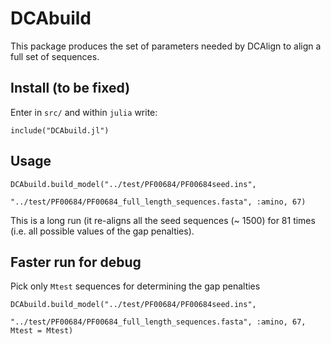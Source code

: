 # DCAbuild

This package produces the set of parameters needed by DCAlign to align a full set of sequences. 

## Install (to be fixed)
Enter in `src/` and within `julia` write:
```
include("DCAbuild.jl") 

```
## Usage
```
DCAbuild.build_model("../test/PF00684/PF00684seed.ins",
                     "../test/PF00684/PF00684_full_length_sequences.fasta", :amino, 67)
```

This is a long run (it re-aligns all the seed sequences (~ 1500) for 81 times (i.e. all possible values of the gap penalties).

## Faster run for debug 
Pick only `Mtest` sequences for determining the gap penalties
```
DCAbuild.build_model("../test/PF00684/PF00684seed.ins",
                     "../test/PF00684/PF00684_full_length_sequences.fasta", :amino, 67, Mtest = Mtest)
```

